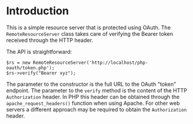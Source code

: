 # Introduction
This is a simple resource server that is protected using OAuth. The
`RemoteResourceServer` class takes care of verifying the Bearer token
received through the HTTP header.

The API is straightforward:

    $rs = new RemoteResourceServer('http://localhost/php-oauth/token.php');
    $rs->verify("Bearer xyz");

The parameter to the constructor is the full URL to the OAuth "token" 
endpoint. The parameter to the `verify` method is the content of the HTTP
`Authorization` header. In PHP this header can be obtained through the
`apache_request_headers()` function when using Apache. For other web servers 
a different approach may be required to obtain the `Authorization` header.

